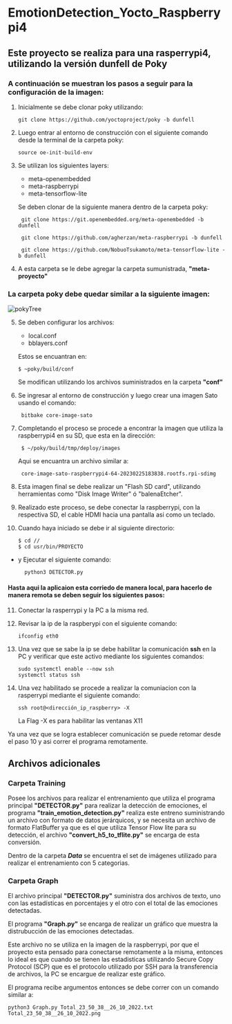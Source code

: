 # EmotionDetection_Yocto_Raspberrypi4

## Este proyecto se realiza para una rasperrypi4, utilizando la versión dunfell de Poky

### A continuación se muestran los pasos a seguir para la configuración de la imagen:

1. Inicialmente se debe clonar poky utilizando:

       git clone https://github.com/yoctoproject/poky -b dunfell

2. Luego entrar al entorno de construcción con el siguiente comando desde la terminal de la carpeta poky:

       source oe-init-build-env

3. Se utilizan los siguientes layers:
    - meta-openembedded
    - meta-raspberrypi
    - meta-tensorflow-lite
    
   Se deben clonar de la siguiente manera dentro de la carpeta poky:
   
        git clone https://git.openembedded.org/meta-openembedded -b dunfell

        git clone https://github.com/agherzan/meta-raspberrypi -b dunfell

        git clone https://github.com/NobuoTsukamoto/meta-tensorflow-lite -b dunfell
        
4. A esta carpeta se le debe agregar la carpeta sumunistrada, **"meta-proyecto"**

### La carpeta poky debe quedar similar a la siguiente imagen:

![pokyTree](https://user-images.githubusercontent.com/79667174/221376419-7269a50a-c3d8-4b88-8a33-e3d42f919c31.png)

5. Se deben configurar los archivos:
    - local.conf
    - bblayers.conf
   
   Estos se encuantran en:
   
       $ ~poky/build/conf
   
   Se modifican utilizando los archivos suministrados en la carpeta **"conf"**

6. Se ingresar al entorno de construcción y luego crear una imagen Sato usando el comando:
 
        bitbake core-image-sato
  
7. Completando el proceso se procede a encontrar la imagen que utiliza la raspberrypi4 en su SD, que esta en la dirección:
    
        $ ~/poky/build/tmp/deploy/images 

   Aqui se encuantra un archivo similar a:
   
        core-image-sato-raspberrypi4-64-20230225183838.rootfs.rpi-sdimg
   
8. Esta imagen final se debe realizar un "Flash SD card", utilizando herramientas como "Disk Image Writer" ó "balenaEtcher".

9. Realizado este proceso, se debe conectar la raspberrypi, con la respectiva SD, el cable HDMI hacia una pantalla asi como un teclado.

10. Cuando haya iniciado se debe ir al siguiente directorio:

        $ cd // 
        $ cd usr/bin/PROYECTO 
        
- y Ejecutar el siguiente comando:

        python3 DETECTOR.py

#### Hasta aqui la aplicaion esta corriedo de manera local, para hacerlo de manera remota se deben seguir los siguientes pasos:

11. Conectar la rasperrypi y la PC a la misma red.

12. Revisar la ip de la raspberypi con el siguiente comando:

        ifconfig eth0
        
13. Una vez que se sabe la ip se debe habilitar la comunicación **ssh** en la PC y verificar que este activo mediante los siguientes comandos:

        sudo systemctl enable --now ssh
        systemctl status ssh
        
12. Una vez habilitado se procede a realizar la comuniacion con la rasperrypi mediante el siguiente comando:

        ssh root@<dirección_ip_raspberry> -X
    
    La Flag -X es para habilitar las ventanas X11

Ya una vez que se logra establecer comunicación se puede retomar desde el paso 10 y asi correr el programa remotamente.

##       Archivos adicionales

### Carpeta Training

Posee los archivos para realizar el entrenamiento que utiliza el programa principal **"DETECTOR.py"** para realizar la detección de emociones, el programa **"train_emotion_detection.py"** realiza este entreno suministrando un archivo con formato de datos jerárquicos, y se necesita un archivo de formato FlatBuffer ya que es el que utiliza Tensor Flow lite para su detección, el archivo **"convert_h5_to_tflite.py"** se encarga de esta conversión.

Dentro de la carpeta ***Data*** se encuentra el set de imágenes utilizado para realizar el entrenamiento con 5 categorias.

### Carpeta Graph

El archivo principal **"DETECTOR.py"** suministra dos archivos de texto, uno con las estadísticas en porcentajes y el otro con el total de las emociones detectadas.

El programa **"Graph.py"** se encarga de realizar un gráfico que muestra la distrubucción de las emociones detectadas.

Este archivo no se utiliza en la imagen de la raspberrypi, por que el proyecto esta pensado para conectarse remotamente a la misma, entonces lo ideal es que cuando se tienen las estadisticas utilizando Secure Copy Protocol (SCP) que es el protocolo utilizado por SSH para la transferencia de archivos, la PC se encargue de realizar este gráfico.

El programa recibe argumentos entonces se debe correr con un comando similar a:

    python3 Graph.py Total_23_50_38__26_10_2022.txt Total_23_50_38__26_10_2022.png



